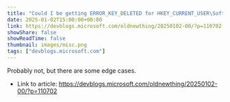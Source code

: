 ```yaml
---
title: "Could I be getting ERROR_KEY_DELETED for HKEY_CURRENT_USER\Software when the user logs off?"
date: 2025-01-02T15:00:00+00:00
link: https://devblogs.microsoft.com/oldnewthing/20250102-00/?p=110702
showShare: false
showReadTime: false
thumbnail: images/misc.png
tags: ["devblogs.microsoft.com"]
---
```

Probably not, but there are some edge cases.

- Link to article: https://devblogs.microsoft.com/oldnewthing/20250102-00/?p=110702